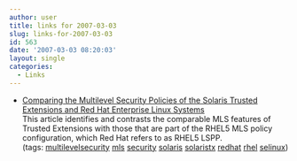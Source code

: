 ```yaml
---
author: user
title: links for 2007-03-03
slug: links-for-2007-03-03
id: 563
date: '2007-03-03 08:20:03'
layout: single
categories:
  - Links
---
```


*   [Comparing the Multilevel Security Policies of the Solaris Trusted Extensions and Red Hat Enterprise Linux Systems](http://www.sun.com/bigadmin/features/hub_articles/mls_trusted_exts.jsp)  
    This article identifies and contrasts the comparable MLS features of Trusted Extensions with those that are part of the RHEL5 MLS policy configuration, which Red Hat refers to as RHEL5 LSPP.  
    (tags: [multilevelsecurity](http://del.icio.us/superpat/multilevelsecurity) [mls](http://del.icio.us/superpat/mls) [security](http://del.icio.us/superpat/security) [solaris](http://del.icio.us/superpat/solaris) [solaristx](http://del.icio.us/superpat/solaristx) [redhat](http://del.icio.us/superpat/redhat) [rhel](http://del.icio.us/superpat/rhel) [selinux](http://del.icio.us/superpat/selinux))  
